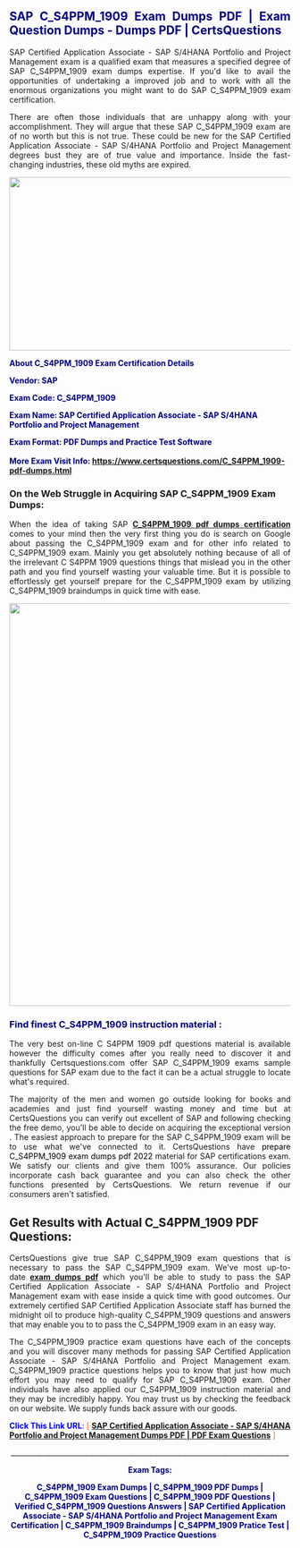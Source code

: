<h2 style="text-align: justify;"><span style="color: #000080;">SAP C_S4PPM_1909 Exam Dumps PDF | Exam Question Dumps - Dumps PDF | CertsQuestions</span></h2>
<p style="text-align: justify;">SAP Certified Application Associate - SAP S/4HANA Portfolio and Project Management exam is a qualified exam that measures a specified degree of SAP  C_S4PPM_1909 exam dumps expertise. If you'd like to avail the opportunities of undertaking a improved job and to work with all the enormous organizations you might want to do SAP C_S4PPM_1909 exam certification.</p>
<p style="text-align: justify;">There are often those individuals that are unhappy along with your accomplishment. They will argue that these SAP  C_S4PPM_1909 exam are of no worth but this is not true. These could be new for the SAP Certified Application Associate - SAP S/4HANA Portfolio and Project Management degrees bust they are of true value and importance. Inside the fast-changing industries, these old myths are expired.</p>
<p><img style="display: block; margin-left: auto; margin-right: auto;" src="https://i.imgur.com/eaP4ae9.png" width="840" height="310" /></p>
<p><span style="color: #000080;"><strong>About C_S4PPM_1909 Exam Certification Details</strong></span></p>
<p><span style="color: #000080;"><strong>Vendor: SAP<br /></strong></span></p>
<p><span style="color: #000080;"><strong>Exam Code: C_S4PPM_1909</strong></span></p>
<p><span style="color: #000080;"><strong>Exam Name: SAP Certified Application Associate - SAP S/4HANA Portfolio and Project Management</strong></span></p>
<p><span style="color: #000080;"><strong>Exam Format: PDF Dumps and Practice Test Software<br /><br />More Exam Visit Info: <span style="color: #ff6600;"><a href="https://www.certsquestions.com/C_S4PPM_1909-pdf-dumps.html">https://www.certsquestions.com/C_S4PPM_1909-pdf-dumps.html</a></span></strong></span></p>
<h3>On the Web Struggle in Acquiring SAP C_S4PPM_1909 Exam Dumps:</h3>
<p style="text-align: justify;">When the idea of taking SAP <a href="https://www.certsquestions.com/C_S4PPM_1909-pdf-dumps.html"><strong> C_S4PPM_1909 pdf dumps certification</strong></a> comes to your mind then the very first thing you do is search on Google about passing the C_S4PPM_1909 exam and for other info related to C_S4PPM_1909 exam. Mainly you get absolutely nothing because of all of the irrelevant C S4PPM 1909 questions things that mislead you in the other path and you find yourself wasting your valuable time. But it is possible to effortlessly get yourself prepare for the C_S4PPM_1909 exam by utilizing C_S4PPM_1909 braindumps in quick time with ease.</p>
<p><a href="https://www.certsquestions.com/C_S4PPM_1909-pdf-dumps.html"><img style="display: block; margin-left: auto; margin-right: auto;" src="https://i.imgur.com/pxhoKQ2.png" width="720" /></a></p>
<h3><span style="color: #000080;">Find finest  C_S4PPM_1909 instruction material :</span></h3>
<p style="text-align: justify;">The very best on-line C S4PPM 1909 pdf questions material is available however the difficulty comes after you really need to discover it and thankfully Certsquestions.com offer SAP C_S4PPM_1909 exams sample questions for SAP  exam due to the fact it can be a actual struggle to locate what's required.</p>
<p style="text-align: justify;">The majority of the men and women go outside looking for books and academies and just find yourself wasting money and time but at CertsQuestions you can verify out excellent of SAP  and following checking the free demo, you'll be able to decide on acquiring the exceptional version . The easiest approach to prepare for the SAP C_S4PPM_1909 exam will be to use what we've connected to it. CertsQuestions have <span style="color: #000000;">prepare C_S4PPM_1909 exam dumps pdf 2022</span> material for SAP certifications exam. We satisfy our clients and give them 100% assurance. Our policies incorporate cash back guarantee and you can also check the other functions presented by CertsQuestions. We return revenue if our consumers aren't satisfied.</p>
<h2>Get Results with Actual C_S4PPM_1909 PDF Questions:</h2>
<p style="text-align: justify;">CertsQuestions give true SAP C_S4PPM_1909 exam questions that is necessary to pass the SAP  C_S4PPM_1909 exam. We've most up-to-date<strong>&nbsp;<a href="https://www.certsquestions.com/">exam dumps pdf</a></strong>&nbsp;which you'll be able to study to pass the SAP Certified Application Associate - SAP S/4HANA Portfolio and Project Management exam with ease inside a quick time with good outcomes. Our extremely certified SAP Certified Application Associate staff has burned the midnight oil to produce high-quality C_S4PPM_1909 questions and answers that may enable you to to pass the C_S4PPM_1909 exam in an easy way.</p>
<p style="text-align: justify;">The C_S4PPM_1909 practice exam questions have each of the concepts and you will discover many methods for passing SAP Certified Application Associate - SAP S/4HANA Portfolio and Project Management exam. C_S4PPM_1909 practice questions helps you to know that just how much effort you may need to qualify for SAP  C_S4PPM_1909 exam. Other individuals have also applied our C_S4PPM_1909 instruction material and they may be incredibly happy. You may trust us by checking the feedback on our website. We supply funds back assure with our goods.</p>
<p style="text-align: justify;"><span style="color: #0000ff;"><strong>Click This Link URL</strong>:</span> <span style="color: #ff6600;">[ <strong><a href="https://www.certsquestions.com/sap-certified-application-associate-certification.html">SAP Certified Application Associate - SAP S/4HANA Portfolio and Project Management Dumps PDF | PDF Exam Questions</a></strong> ]</span></p>
<p style="text-align: center;">______________________________________________________________________________</p>
<p style="text-align: center;"><span style="color: #000080;"><strong>Exam Tags:</strong></span></p>
<p style="text-align: center;"><span style="color: #000080;"><strong>C_S4PPM_1909 Exam Dumps | C_S4PPM_1909 PDF Dumps | C_S4PPM_1909 Exam Questions | C_S4PPM_1909 PDF Questions | Verified C_S4PPM_1909 Questions Answers | SAP Certified Application Associate - SAP S/4HANA Portfolio and Project Management Exam Certification | C_S4PPM_1909 Braindumps | C_S4PPM_1909 Pratice Test | C_S4PPM_1909 Practice Questions</strong></span></p>
